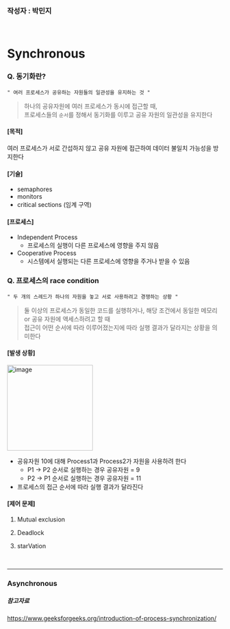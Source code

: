 ### 작성자 : 박민지
<br>

# Synchronous
### Q. 동기화란?
`" 여러 프로세스가 공유하는 자원들의 일관성을 유지하는 것 "`<br>
> 하나의 공유자원에 여러 프로세스가 동시에 접근할 때,<br>
> 프로세스들의 `순서`를 정해서 동기화를 이루고 공유 자원의 일관성을 유지한다

#### [목적]
여러 프로세스가 서로 간섭하지 않고 공유 자원에 접근하여 데이터 불일치 가능성을 방지한다<br>
#### [기술]
  - semaphores
  - monitors
  - critical sections (임계 구역)
#### [프로세스]
- Independent Process
  - 프로세스의 실행이 다른 프로세스에 영향을 주지 않음
- Cooperative Process
  - 시스템에서 실행되는 다른 프로세스에 영향을 주거나 받을 수 있음

### Q. 프로세스의 race condition
`" 두 개의 스레드가 하나의 자원을 놓고 서로 사용하려고 경쟁하는 상황 "`
> 둘 이상의 프로세스가 동일한 코드를 실행하거나, 해당 조건에서 동일한 메모리 or 공유 자원에 액세스하려고 할 때<br>
> 접근이 어떤 순서에 따라 이루어졌는지에 따라 실행 결과가 달라지는 상황을 의미한다

#### [발생 상황]
<img width="200" alt="image" src="https://github.com/EN-CS-STUDY/CS_STUDY/assets/100523178/665bf92a-972d-4874-be85-03d5294355ab">

- 공유자원 10에 대해 Process1과 Process2가 자원을 사용하려 한다
  - P1 -> P2 순서로 실행하는 경우 공유자원 = 9
  - P2 -> P1 순서로 실행하는 경우 공유자원 = 11
- 프로세스의 접근 순서에 따라 실행 결과가 달라진다


#### [제어 문제]
1. Mutual exclusion


2. Deadlock


3. starVation


<br>

---

### Asynchronous
#### 


##### 참고자료
https://www.geeksforgeeks.org/introduction-of-process-synchronization/
